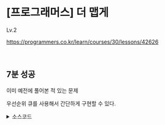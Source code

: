# [프로그래머스] 더 맵게

Lv.2

https://programmers.co.kr/learn/courses/30/lessons/42626

<br>

## 7분 성공

이미 예전에 풀어본 적 있는 문제

우선순위 큐를 사용해서 간단하게 구현할 수 있다.

<details><summary>소스코드</summary>

```java
import java.util.*;

class Solution {
    public int solution(int[] scovilles, int K) {
        PriorityQueue<Integer> Q = new PriorityQueue<>();
        for (int scoville : scovilles) {
            Q.add(scoville);
        }

        int cnt = 0;
        while (Q.size() >= 2 && Q.peek() < K) {
            int firstScovile = Q.poll();
            int secondScovile = Q.poll();
            Q.add(firstScovile + secondScovile * 2);
            cnt++;
        }

        if (Q.peek() < K) return -1;
        else return cnt;
    }
}
```

</details>